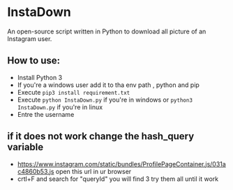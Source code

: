 # InstaDown
An open-source script written in Python to download all picture of an Instagram user.


## How to use:
+ Install Python 3
+ If you're a windows user add it to tha env path , python and pip
+ Execute ``` pip3 install requirement.txt ```
+ Execute ``` python InstaDown.py ``` if you're in windows or ``` python3 InstaDown.py ``` if you're in linux
+ Entre the username

## if it does not work change the hash_query variable
+ https://www.instagram.com/static/bundles/ProfilePageContainer.js/031ac4860b53.js open this url in ur browser
+ crtl+F and search for "queryId" you will find 3 try them all until it work
